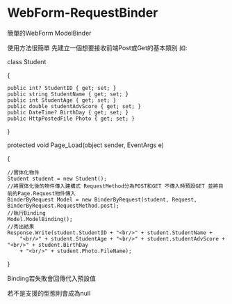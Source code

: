 # WebForm-RequestBinder
簡單的WebForm ModelBinder 

使用方法很簡單 先建立一個想要接收前端Post或Get的基本類別
如:

 class Student
 
{

    public int? StudentID { get; set; }
    public string StudentName { get; set; }
    public int StudentAge { get; set; }
    public double studentAdvScore { get; set; }
    public DateTime? BirthDay { get; set; }
    public HttpPostedFile Photo { get; set; }
    
}

protected void Page_Load(object sender, EventArgs e)

{

    //實体化物件
    Student student = new Student();
    //將實体化後的物件傳入建構式 RequestMethod分為POST和GET 不傳入時預設GET 並將目前的Page.Request物件傳入
    BinderByRequest Model = new BinderByRequest(student, Request, BinderByRequest.RequestMethod.post);
    //執行Binding
    Model.ModelBinding();
    //秀出結果
    Response.Write(student.StudentID + "<br/>" + student.StudentName +
        "<br/>" + student.StudentAge + "<br/>" + student.studentAdvScore + "<br/>" + student.BirthDay
        + "<br/>" + student.Photo.FileName);
        
}

Binding若失敗會回傳代入預設值

若不是支援的型態則會成為null
